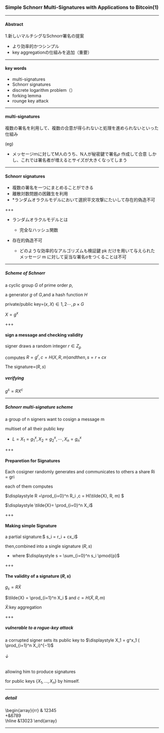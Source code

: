 ### Simple Schnorr Multi-Signatures with Applications to Bitcoin(1)

---

#### Abstract
1.新しいマルチシグなSchnorr署名の提案
  - より効率的かつシンプル
  - key aggregationの仕組みを追加（重要）

---
#### key words
- multi-signatures
- Schnorr signatures
- discrete logarithm problem（）
- forking lemma
- rounge key attack

---
#### multi-signatures
複数の署名を利用して、複数の合意が得られないと処理を進められないといった仕組み

(eg)

- メッセージｍに対してM人のうち、N人が秘密鍵で署名$\rho$	作成して合意
しかし、これでは署名者が増えるとサイズが大きくなってしまう

---
#### Schnorr signatures
- 複数の署名を一つにまとめることができる 
- 離散対数問題の困難生を利用
- *ランダムオラクルモデルにおいて選択平文攻撃にたいして存在的偽造不可

+++
- ランダムオラクルモデルとは
  - 完全なハッシュ関数

- 存在的偽造不可
  - どのような効率的なアルゴリズムも検証鍵 pk だけを用いて与えられたメッセージ m に対して妥当な署名σをつくることは不可


---
##### Scheme of Schnorr


 a cyclic group $G$ of prime order $p$, 
 
 a generator $g$ of $G$,and a hash function $H$
 
 private/public key=$(x,X)\in {{1,2\cdots,p}}\times G$
 
 $X=g^x$
 
 
+++
 #### sign a message and checking validity
 
 signer draws a random integer $r \in Z_p$ 
 
 computes $R = g^r,c=H(X,R,m) and then, s=r+cx$
 
 The signature=$(R,s)$
 
 ##### verifying
 $g^s=RX^c$
 
---
  ##### Schnorr multi-signature scheme
  
  a group of n signers want to cosign a message m
  
  multiset of all their public key
  
  - $L={X_1=g^x_1,X_2=g^x_2,\cdots,X_n=g^x_n}$
  
+++
  #### Preparetion for Signatures 
  Each cosigner
  randomly generates and communicates to others a share Ri = gri 
  
  each of them computes 
  
  $\displaystyle R =\prod_{i=0}^n R_i ,c = H(\tilde{X}, R, m) $
  
  $\displaystyle \tilde{X}= \prod_{i=0}^n X_i$
  
  
  
+++
  #### Making simple Signature
   a partial signature:$ s_i = r_i + cx_i$ 
 
 then,combined into a single signature $(R, s)$
 
 - where $\displaystyle s = \sum_{i=0}^n s_i \pmod{p}$
 
  

 
+++
 #### The validity of a signature $(R,s)$
 
 $g_{s} = R \tilde{X}$
  
 $\tilde{X} =  \prod_{i=1}^n X_i $ and $c = H(\tilde{X},R,m)$
  
$\tilde{X}$:key aggregation
  
+++
##### vulnerable to a rogue-key attack
 
a corrupted signer sets its public key to $\displaystyle X_1 = g^x_1 ( \prod_{i=1}^n X_i)^{−1}$
 
 ###### ↓

allowing him to produce signatures 

for public keys {$X_1, . . . , X_n$} by himself.
 
 
  
---
##### detail
 \begin{array}{rr}
& 12345\
+&6789\
\hline
&13023
\end{array}

 
---
 
 
 
 
 
 
 
 







